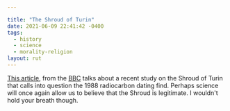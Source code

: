 ```yaml
---

title: "The Shroud of Turin"
date: 2021-06-09 22:41:42 -0400
tags:
  - history
  - science
  - morality-religion
layout: rut
---
```



[This article][bbc1], from the [BBC][bbc2] talks about a recent study on the Shroud
of Turin that calls into question the 1988 radiocarbon dating find.  Perhaps
science will once again allow us to believe that the Shroud is legitimate.  I
wouldn't hold your breath though.

[bbc1]: http://news.bbc.co.uk/2/hi/science/nature/4210369.stm

[bbc2]: http://news.bbc.co.uk
